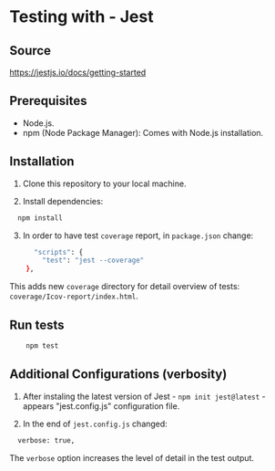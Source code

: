 # Testing with - Jest

## Source 

https://jestjs.io/docs/getting-started

## Prerequisites

- Node.js.
- npm (Node Package Manager): Comes with Node.js installation.

## Installation

1. Clone this repository to your local machine.

2. Install dependencies:

```bash
  npm install
```
3. In order to have test `coverage` report, in `package.json` change:

  ```bash
        "scripts": {
          "test": "jest --coverage"
      },
  ```

 This adds new `coverage` directory for detail overview of tests: `coverage/Icov-report/index.html`.

## Run tests

  ```bash
      npm test
  ```

## Additional Configurations (verbosity)

 1. After instaling the latest version of Jest - `npm init jest@latest` - appears "jest.config.js" configuration file.

 2. In the end of `jest.config.js` changed:

  ```bash
    verbose: true,
  ```

The `verbose` option increases the level of detail in the test output.

